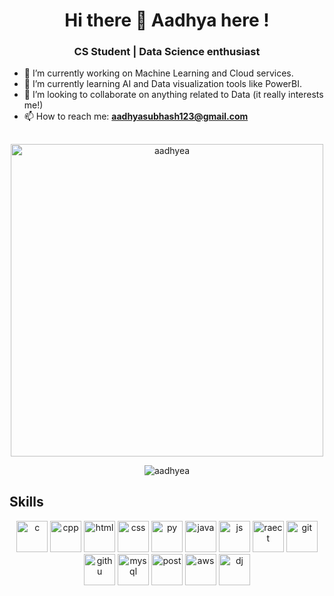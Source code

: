 <h1 align = "center"> Hi there 👋 Aadhya here !</h1>


<h3 align = "center"> CS Student | Data Science enthusiast </h3>

- 🔭 I’m currently working on Machine Learning and Cloud services.
- 🌱 I’m currently learning AI and Data visualization tools like PowerBI.
- 👯 I’m looking to collaborate on anything related to Data (it really interests me!)
- 📫 How to reach me: **aadhyasubhash123@gmail.com**

##
<p align = "center" display="inline"><img align="center" display="inline" src="https://streak-stats.demolab.com/?user=aadhyea&theme=transparent" alt="aadhyea" width="500px"/></p>
<p align="center" width="900"><img src="https://github-profile-trophy.vercel.app/?username=aadhyea&column=3&row=2&theme=discord" alt="aadhyea" /></a> </p>


## Skills

<p align = "center">
            <img src="https://cdn.jsdelivr.net/gh/devicons/devicon@latest/icons/c/c-original.svg" alt="c" width="50" height="50"/>
            <img src="https://cdn.jsdelivr.net/gh/devicons/devicon@latest/icons/cplusplus/cplusplus-original.svg" alt="cpp" width="50" height="50"/>
            <img src="https://cdn.jsdelivr.net/gh/devicons/devicon@latest/icons/html5/html5-original-wordmark.svg" alt="html" width="50" height="50"/>
            <img src="https://cdn.jsdelivr.net/gh/devicons/devicon@latest/icons/css3/css3-original-wordmark.svg" alt="css" width="50" height="50"/>
            <img src="https://cdn.jsdelivr.net/gh/devicons/devicon@latest/icons/python/python-original.svg" alt="py" width="50" height="50"/>
            <img src="https://cdn.jsdelivr.net/gh/devicons/devicon@latest/icons/java/java-original.svg" alt="java" width="50" height="50"/>
            <img src="https://cdn.jsdelivr.net/gh/devicons/devicon@latest/icons/javascript/javascript-original.svg" alt="js" width="50" height="50"/>
            <img src="https://cdn.jsdelivr.net/gh/devicons/devicon@latest/icons/react/react-original.svg" alt="raect" width="50" height="50"/>
            <img src="https://cdn.jsdelivr.net/gh/devicons/devicon@latest/icons/git/git-original.svg" alt="git" width="50" height="50"/>
            <img src="https://cdn.jsdelivr.net/gh/devicons/devicon@latest/icons/github/github-original.svg" alt="githu" width="50" height="50"/>
            <img src="https://cdn.jsdelivr.net/gh/devicons/devicon@latest/icons/mysql/mysql-original.svg" alt="mysql" width="50" height="50"/>
            <img src="https://cdn.jsdelivr.net/gh/devicons/devicon@latest/icons/postgresql/postgresql-original.svg" alt="post" width="50" height="50"/>
            <img src="https://cdn.jsdelivr.net/gh/devicons/devicon@latest/icons/amazonwebservices/amazonwebservices-original-wordmark.svg" alt="aws" width="50" height="50"/>
            <img src="https://cdn.jsdelivr.net/gh/devicons/devicon@latest/icons/django/django-plain-wordmark.svg" alt="dj" width="50" height="50"/>
</p>
          
            
          
            
          
          
          
          
          
          
          
          
          
          

